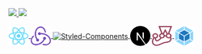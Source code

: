 <div>
  <a href="https://github.com/roxkisrover?tab=repositories">
    <picture align="center">
      <source
        srcset="https://github-readme-stats.vercel.app/api?username=roxkisrover&show_icons=true&include_all_commits=true&count_private=true&theme=dracula"
        media="(prefers-color-scheme: dark)">
      <source
        srcset="https://github-readme-stats.vercel.app/api?username=roxkisrover&show_icons=true&include_all_commits=true&count_private=true"
        media="(prefers-color-scheme: light), (prefers-color-scheme: no-preference)">
      <img height="180em"
        src="https://github-readme-stats.vercel.app/api?username=roxkisrover&show_icons=true&include_all_commits=true&count_private=true&theme=transparent">
    </picture>
    <picture align="center">
      <source
        srcset="https://github-readme-stats.vercel.app/api/top-langs/?username=roxkisrover&layout=compact&langs_count=6&theme=dracula"
        media="(prefers-color-scheme: dark)">
      <source
        srcset="https://github-readme-stats.vercel.app/api/top-langs/?username=roxkisrover&layout=compact&langs_count=6"
        media="(prefers-color-scheme: light), (prefers-color-scheme: no-preference)">
      <img height="180em"
        src="https://github-readme-stats.vercel.app/api/top-langs/?username=roxkisrover&layout=compact&langs_count=6&theme=transparent">
    </picture>
  </a>
</div>
<br>
<div>
  <a href="https://reactjs.org" target="_blank">
    <img align="center" height=40" width=40"
      src="https://github.com/devicons/devicon/blob/master/icons/react/react-original.svg" alt="React">
  </a>
  <a href="https://redux.js.org" target="_blank">
    <img align="center" height=40" width=40"
      src="https://github.com/devicons/devicon/blob/master/icons/redux/redux-original.svg" alt="Redux">
  </a>
  <a href="https://styled-components.com" target="_blank">
    <img align="center" height=40" width=40"
      src="https://github.com/styled-components/brand/blob/master/styled-components.svg" alt="Styled-Components">
  </a>
  <a href="https://nextjs.org" target="_blank">
    <img align="center" height=40" width=40"
      src="https://github.com/devicons/devicon/blob/master/icons/nextjs/nextjs-original.svg" alt="Next.js">
  </a>
  <a href="https://jestjs.io" target="_blank">
    <img align="center" height=40" width=40"
      src="https://github.com/devicons/devicon/blob/master/icons/jest/jest-plain.svg" alt="Jest">
  </a>
  <a href="https://webpack.js.org" target="_blank">
    <img align="center" height=40" width=40"
      src="https://github.com/devicons/devicon/blob/master/icons/webpack/webpack-original.svg" alt="Webpack">
  </a>
</div>
